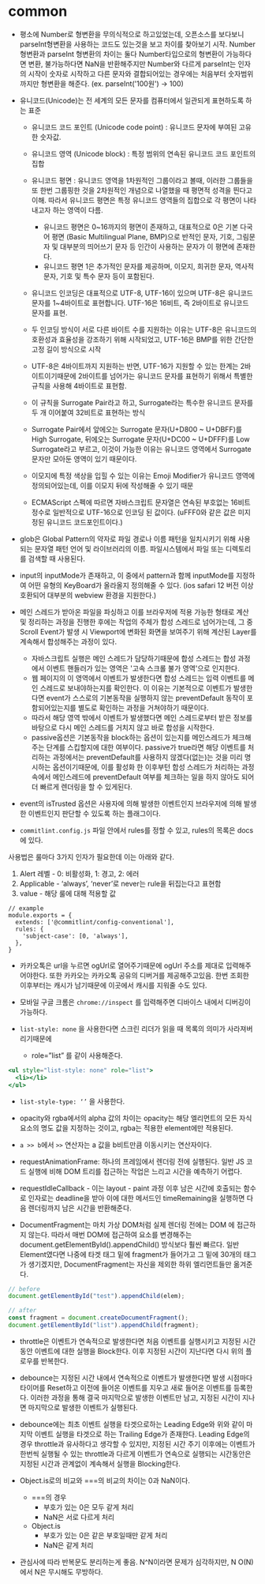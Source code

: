 # common

- 평소에 Number로 형변환을 무의식적으로 하고있었는데, 오픈소스를 보다보니 parseInt형변환을 사용하는 코드도 있는것을 보고 차이를 찾아보기 시작. Number 형변환과 parseInt 형변환의 차이는 둘다 Number타입으로의 형변환이 가능하다면 변환, 불가능하다면 NaN을 반환해주지만 Number와 다르게 parseInt는 인자의 시작이 숫자로 시작하고 다른 문자와 결합되어있는 경우에는 처음부터 숫자범위까지만 형변환을 해준다. (ex. parseInt('100원') -> 100)

- 유니코드(Unicode)는 전 세계의 모든 문자를 컴퓨터에서 일관되게 표현하도록 하는 표준

  - 유니코드 코드 포인트 (Unicode code point) : 유니코드 문자에 부여된 고유한 숫자값.
  - 유니코드 영역 (Unicode block) : 특정 범위의 연속된 유니코드 코드 포인트의 집합
  - 유니코드 평면 : 유니코드 영역을 1차원적인 그룹이라고 볼때, 이러한 그룹들을 또 한번 그룹핑한 것을 2차원적인 개념으로 나열했을 때 평면적 성격을 띈다고 이해. 따라서 유니코드 평면은 특정 유니코드 영역들의 집합으로 각 평면이 나타내고자 하는 영역이 다름.
    - 유니코드 평면은 0~16까지의 평면이 존재하고, 대표적으로 0은 기본 다국어 평면 (Basic Multilingual Plane, BMP)으로 반적인 문자, 기호, 그림문자 및 대부분의 띄어쓰기 문자 등 인간이 사용하는 문자가 이 평면에 존재한다.
    - 유니코드 평면 1은 추가적인 문자를 제공하며, 이모지, 희귀한 문자, 역사적 문자, 기호 및 특수 문자 등이 포함된다.
  - 유니코드 인코딩은 대표적으로 UTF-8, UTF-16이 있으며 UTF-8은 유니코드 문자를 1~4바이트로 표현합니다. UTF-16은 16비트, 즉 2바이트로 유니코드 문자를 표현.
  - 두 인코딩 방식이 서로 다른 바이트 수를 지원하는 이유는 UTF-8은 유니코드의 호환성과 효율성을 강조하기 위해 시작되었고, UTF-16은 BMP를 위한 간단한 고정 길이 방식으로 시작

  - UTF-8은 4바이트까지 지원하는 반면, UTF-16가 지원할 수 있는 한계는 2바이트이기때문에 2바이트를 넘어가는 유니코드 문자를 표현하기 위해서 특별한 규칙을 사용해 4바이트로 표현함.
  - 이 규칙을 Surrogate Pair라고 하고, Surrogate라는 특수한 유니코드 문자를 두 개 이어붙여 32비트로 표현하는 방식
  - Surrogate Pair에서 앞에오는 Surrogate 문자(U+D800 ~ U+DBFF)를 High Surrogate, 뒤에오는 Surrogate 문자(U+DC00 ~ U+DFFF)를 Low Surrogate라고 부르고, 이것이 가능한 이유는 유니코드 영역에서 Surrogate 문자만 모아둔 영역이 있기 때문이다.
  - 이모지에 특정 색상을 입힐 수 있는 이유는 Emoji Modifier가 유니코드 영역에 정의되어있는데, 이를 이모지 뒤에 작성해줄 수 있기 때문

  - ECMAScript 스펙에 따르면 자바스크립트 문자열은 연속된 부호없는 16비트 정수로 일반적으로 UTF-16으로 인코딩 된 값이다. (uFFF0와 같은 값은 미지정된 유니코드 코드포인트이다.)

- glob은 Global Pattern의 약자로 파일 경로나 이름 패턴을 일치시키기 위해 사용되는 문자열 패턴 언어 및 라이브러리의 이름. 파일시스템에서 파일 또는 디렉토리를 검색할 때 사용된다.

- input의 inputMode가 존재하고, 이 중에서 pattern과 함께 inputMode를 지정하여 어떤 유형의 KeyBoard가 올라올지 정의해줄 수 있다. (ios safari 12 버전 이상 호환되어 대부분의 webview 환경을 지원한다.)

- 메인 스레드가 받아온 파일을 파싱하고 이를 브라우저에 적용 가능한 형태로 계산 및 정리하는 과정을 진행한 후에는 작업의 주체가 합성 스레드로 넘어가는데, 그 중 Scroll Event가 발생 시 Viewport에 변화된 화면을 보여주기 위해 계산된 Layer를 계속해서 합성해주는 과정이 있다.

  - 자바스크립트 실행은 메인 스레드가 담당하기때문에 합성 스레드는 합성 과정에서 이벤트 핸들러가 있는 영역은 '고속 스크롤 불가 영역'으로 인지한다.
  - 웹 페이지의 이 영역에서 이벤트가 발생한다면 합성 스레드는 입력 이벤트를 메인 스레드로 보내야하는지를 확인한다. 이 이유는 기본적으로 이벤트가 발생한다면 event가 스스로의 기본동작을 실행하지 않는 preventDefault 동작이 포함되어있는지를 별도로 확인하는 과정을 거쳐야하기 때문이다.
  - 따라서 해당 영역 밖에서 이벤트가 발생했다면 메인 스레드로부터 받은 정보를 바탕으로 다시 메인 스레드를 거치지 않고 바로 합성을 시작한다.
  - passive옵션은 기본동작을 block하는 옵션이 있는지를 메인스레드가 체크해주는 단계를 스킵할지에 대한 여부이다. passive가 true라면 해당 이벤트를 처리하는 과정에서는 preventDefault를 사용하지 않겠다(없는)는 것을 미리 명시하는 옵션이기때문에, 이를 활성화 한 이후부턴 합성 스레드가 처리하는 과정속에서 메인스레드에 preventDefault 여부를 체크하는 일을 하지 않아도 되어 더 빠르게 렌더링을 할 수 있게된다.

- event의 isTrusted 옵션은 사용자에 의해 발생한 이벤트인지 브라우저에 의해 발생한 이벤트인지 판단할 수 있도록 하는 플래그이다.

- `commitlint.config.js` 파일 안에서 rules를 정할 수 있고, rules의 목록은 docs에 있다.

사용법은 룰마다 3가지 인자가 필요한데 이는 아래와 같다.

1. Alert 레벨 - 0: 비활성화, 1: 경고, 2: 에러
2. Applicable - ‘always’, ‘never’로 never는 rule을 뒤집는다고 표현함
3. value - 해당 룰에 대해 적용할 값

```
// example
module.exports = {
  extends: ['@commitlint/config-conventional'],
  rules: {
    'subject-case': [0, 'always'],
  },
}

```

- 카카오톡은 url을 누르면 ogUrl로 열어주기때문에 ogUrl 주소를 제대로 입력해주어야한다. 또한 카카오는 카카오톡 공유의 디버거를 제공해주고있음. 한번 조회한 이후부터는 캐시가 남기때문에 이곳에서 캐시를 지워줄 수도 있다.

- 모바일 구글 크롬은 `chrome://inspect` 를 입력해주면 디바이스 내에서 디버깅이 가능하다.

- `list-style: none` 을 사용한다면 스크린 리더가 읽을 때 목록의 의미가 사라져버리기때문에
  - role=”list” 를 같이 사용해준다.

```jsx
<ul style="list-style: none" role="list">
  <li></li>
</ul>
```

- `list-style-type: ‘’` 을 사용한다.

- opacity와 rgba에서의 alpha 값의 차이는 opacity는 해당 엘리먼트의 모든 자식 요소의 명도 값을 지정하는 것이고, rgba는 적용한 element에만 적용된다.

- `a >> b`에서 `>>` 연산자는 a 값을 b비트만큼 이동시키는 연산자이다.

- requestAnimationFrame: 하나의 프레임에서 렌더링 전에 실행된다. 일반 JS 코드 실행에 비해 DOM 트리를 접근하는 작업은 느리고 시간을 예측하기 어렵다.

- requestIdleCallback - 이는 layout - paint 과정 이후 남은 시간에 호출되는 함수로 인자로는 deadline을 받아 이에 대한 메서드인 timeRemaining을 실행하면 다음 렌더링까지 남은 시간을 반환해준다.

- DocumentFragment는 마치 가상 DOM처럼 실제 렌더링 전에는 DOM 에 접근하지 않는다. 따라서 매번 DOM에 접근하여 요소를 변경해주는 document.getElementById().appendChild() 방식보다 훨씬 빠르다. 일반 Element였다면 나중에 타겟 태그 밑에 fragment가 들어가고 그 밑에 30개의 태그가 생기겠지만, DocumentFragment는 자신을 제외한 하위 엘리먼트들만 옮겨준다.

```js
// before
document.getElementById("test").appendChild(elem);

// after
const fragment = document.createDocumentFragment();
document.getElementById("list").appendChild(fragment);
```

- throttle은 이벤트가 연속적으로 발생한다면 처음 이벤트를 실행시키고 지정된 시간동안 이벤트에 대한 실행을 Block한다. 이후 지정된 시간이 지난다면 다시 위의 플로우를 반복한다.

- debounce는 지정된 시간 내에서 연속적으로 이벤트가 발생한다면 발생 시점마다 타이머를 Reset하고 이전에 들어온 이벤트를 지우고 새로 들어온 이벤트를 등록한다. 이러한 과정을 통해 결국 마지막으로 발생한 이벤트만 남고, 지정된 시간이 지나면 마지막으로 발생한 이벤트가 실행된다.

- debounce에는 최초 이벤트 실행을 타겟으로하는 Leading Edge와 위와 같이 마지막 이벤트 실행을 타겟으로 하는 Trailing Edge가 존재한다. Leading Edge의 경우 throttle과 유사하다고 생각할 수 있지만, 지정된 시간 주기 이후에는 이벤트가 한번씩 실행될 수 있는 throttle과 다르게 이벤트가 연속으로 실행되는 시간동안은 지정된 시간과 관계없이 계속해서 실행을 Blocking한다.

- Object.is로의 비교와 ===의 비교의 차이는 0과 NaN이다.

  - ===의 경우
    - 부호가 있는 0은 모두 같게 처리
    - NaN은 서로 다르게 처리
  - Object.is
    - 부호가 있는 0은 같은 부호일때만 같게 처리
    - NaN은 같게 처리

- 관심사에 따라 반복문도 분리하는게 좋음. N^N이라면 문제가 심각하지만, N O(N)에서 N은 무시해도 무방하다.
